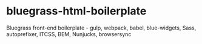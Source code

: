 # bluegrass-html-boilerplate
Bluegrass front-end boilerplate - gulp, webpack, babel, blue-widgets, Sass, autoprefixer, ITCSS, BEM, Nunjucks, browsersync
